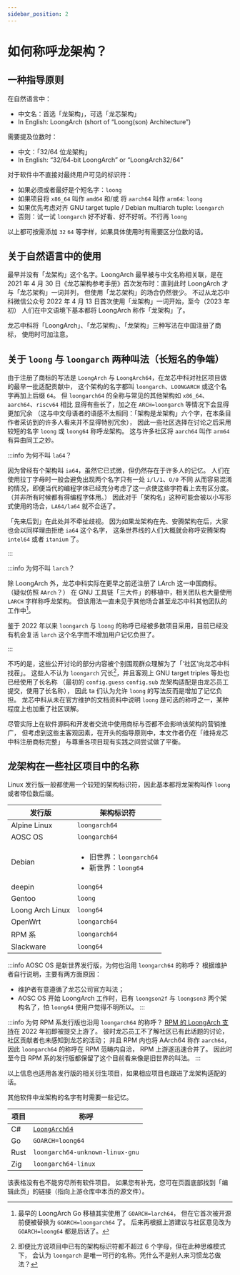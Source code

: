```yaml
---
sidebar_position: 2
---
```


# 如何称呼龙架构？

## 一种指导原则

在自然语言中：

* 中文名：首选「龙架构」，可选「龙芯架构」
* In English: LoongArch (short of “Loong(son) Architecture”)

需要提及位数时：

* 中文：「32/64 位龙架构」
* In English: “32/64-bit LoongArch” or “LoongArch32/64”

对于软件中不直接对最终用户可见的标识符：

* 如果必须或者最好是个短名字：`loong`
* 如果项目将 `x86_64` 叫作 `amd64` 和/或 将 `aarch64` 叫作 `arm64`: `loong`
* 如果优先考虑对齐 GNU target tuple / Debian multiarch tuple: `loongarch`
* 否则：试一试 `loongarch` 好不好看、好不好听。不行再 `loong`

以上都可按需添加 `32` `64` 等字样，如果具体使用时有需要区分位数的话。

## 关于自然语言中的使用

最早并没有「龙架构」这个名字。LoongArch 最早被与中文名称相关联，是在 2021 年
4 月 30 日《龙芯架构参考手册》首次发布时：直到此时 LoongArch 才与「龙芯架构」一词并列，
但使用「龙芯架构」的场合仍然很少。
不过从龙芯中科微信公众号 2022 年 4 月 13 日首次使用「龙架构」一词开始，至今（2023 年初）
人们在中文语境下基本都将 LoongArch 称作「龙架构」了。

龙芯中科将「LoongArch」、「龙芯架构」、「龙架构」三种写法在中国注册了商标，
使用时可加注意。

## 关于 `loong` 与 `loongarch` 两种叫法（长短名的争端）

由于注册了商标的写法是 `LoongArch` 与 `LoongArch64`，在龙芯中科对社区项目做的最早一批适配贡献中，
这个架构的名字都叫 `loongarch`、`LOONGARCH` 或这个名字再加上后缀 `64`。
但 `loongarch64` 的全称与常见的其他架构如 `x86_64`、`aarch64`、`riscv64` 相比
显得有些长了，加之在 `ARCH=loongarch` 等情况下会显得更加冗余
（这与中文母语者的语感不太相同：「架构是龙架构」六个字，在本条目作者采访到的许多人看来并不显得特别冗余），
因此一些社区选择在讨论之后采用较短的名字 `loong` 或 `loong64` 称呼龙架构。
这与许多社区将 `aarch64` 叫作 `arm64` 有异曲同工之妙。

:::info 为何不叫 `la64`？

因为曾经有个架构叫 `ia64`，虽然它已式微，但仍然存在于许多人的记忆。
人们在使用拉丁字母时一般会避免出现两个名字只有一处 `i/l/1`、`O/0` 不同
从而容易混淆的情况，即便当代的编程字体已经充分考虑了这一点使这些字符看上去有区分度。
（并非所有时候都有得编程字体用。）
因此对于「架构名」这种可能会被以小写形式使用的场合，`LA64/la64` 就不合适了。

「先来后到」在此处并不牵扯歧视。
因为如果龙架构在先、安腾架构在后，大家也会以同样理由拒绝 `ia64` 这个名字，
这条世界线的人们大概就会称呼安腾架构 `intel64` 或者 `itanium` 了。

:::

:::info 为何不叫 `larch`？

除 LoongArch 外，龙芯中科实际在更早之前还注册了 LArch 这一中国商标。
（疑似仿照 `AArch`？）
在 GNU 工具链「三大件」的移植中，相关团队也大量使用 `LARCH` 字样称呼龙架构。
但该用法一直未见于其他场合甚至龙芯中科其他团队的工作中[^1]。

鉴于 2022 年以来 `loongarch` 与 `loong` 的称呼已经被多数项目采用，目前已经没有机会复活
`larch` 这个名字而不增加用户记忆负担了。

:::

[^1]: 最早的 LoongArch Go 移植其实使用了 `GOARCH=larch64`，
但在它首次被开源前便被替换为 `GOARCH=loongarch64` 了。
后来再根据上游建议与社区意见改为 `GOARCH=loong64` 都是后话了。

不巧的是，这些公开讨论的部分内容被个别围观群众理解为了「‘社区’向龙芯中科找茬」。
这些人不认为 `loongarch` 冗长[^2]，并且客观上 GNU target triples 等处也已经使用了长名称
（最初的 `config.guess` `config.sub` 龙架构适配是由龙芯员工提交，使用了长名称），
因此 ta 们认为允许 `loong` 的写法反而是增加了记忆负担。
龙芯中科从未在官方维护的文档资料中说明 `loong` 是可选的称呼之一，某种程度上也加重了社区误解。

[^2]: 即便比方说项目中已有的架构标识符都不超过 6 个字母，但在此种思维模式下，
会认为 `loongarch` 是唯一可行的名称。凭什么不是别人来习惯龙芯做法？

尽管实际上在软件源码和开发者交流中使用商标与否都不会影响该架构的营销推广，
但考虑到这些主客观因素，在开头的指导原则中，本文作者仍在「维持龙芯中科注册商标完整」
与尊重各项目现有实践之间尝试做了平衡。

## 龙架构在一些社区项目中的名称

Linux 发行版一般都使用一个较短的架构标识符，因此基本都将龙架构叫作 `loong`
或者带位数后缀。

|发行版|架构标识符|
|------|----------|
|Alpine Linux|`loongarch64`|
|AOSC OS|`loongarch64`|
|Debian|<ul><li>旧世界：`loongarch64`</li><li>新世界：`loong64`</li></ul>|
|deepin|`loong64`|
|Gentoo|`loong`|
|Loong Arch Linux|`loong64`|
|OpenWrt|`loongarch64`|
|RPM 系|`loongarch64`|
|Slackware|`loong64`|

:::info AOSC OS 是新世界发行版，为何也沿用 `loongarch64` 的称呼？
根据维护者自行说明，主要有两方面原因：

* 维护者有意遵循了龙芯公司官方叫法；
* AOSC OS 开始 LoongArch 工作时，已有 `loongson2f` 与 `loongson3` 两个架构名了，怕 `loong64` 使用户觉得不明所以。
:::

:::info 为何 RPM 系发行版也沿用 `loongarch64` 的称呼？
[RPM 的 LoongArch 支持][rpm-loongarch64]在 2022 年初即被提交上游了。
彼时龙芯员工不了解社区已有此话题的讨论，社区贡献者也未感知到龙芯的活动；
并且 RPM 内也将 AArch64 称作 `aarch64`，因此 `loongarch64` 的称呼在 RPM 范畴内自洽，
RPM 上游遂迅速合并了。
因此时至今日 RPM 系的发行版都保留了这个目前看来像是旧世界的叫法。
:::

[rpm-loongarch64]: https://github.com/rpm-software-management/rpm/commit/7a014dae736f9c7a7c75f63deaa4dbbb9ae0249c

以上信息也适用各发行版的相关衍生项目，如果相应项目也跟进了龙架构适配的话。

其他软件中龙架构的名字有时需要一些记忆。

|项目|称呼|
|----|----|
|C#|[`LoongArch64`](https://learn.microsoft.com/zh-cn/dotnet/api/system.runtime.interopservices.architecture?view=net-8.0)|
|Go|`GOARCH=loong64`|
|Rust|`loongarch64-unknown-linux-gnu`|
|Zig|`loongarch64-linux`|

该表格没有也不能穷尽所有软件项目。
如果您有补充，您可在页面底部找到「编辑此页」的链接（指向上游仓库中本页的源文件）。
